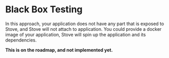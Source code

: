 # Black Box Testing

In this approach, your application does not have any part that is exposed to Stove, and Stove will not attach to
application.
You could provide a docker image of your application, Stove will spin up the application and its dependencies.

**This is on the roadmap, and not implemented yet.**
